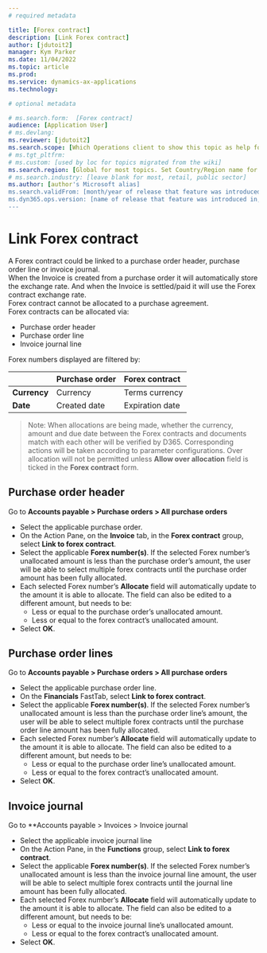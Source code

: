 ```yaml
---
# required metadata

title: [Forex contract]
description: [Link Forex contract]
author: [jdutoit2]
manager: Kym Parker
ms.date: 11/04/2022
ms.topic: article
ms.prod: 
ms.service: dynamics-ax-applications
ms.technology: 

# optional metadata

# ms.search.form:  [Forex contract]
audience: [Application User]
# ms.devlang: 
ms.reviewer: [jdutoit2]
ms.search.scope: [Which Operations client to show this topic as help for, to be set by content strategist, see list here: https://microsoft.sharepoint.com/teams/DynDoc/_layouts/15/WopiFrame.aspx?sourcedoc={23419e1c-eb64-42e9-aa9b-79875b428718}&action=edit&wd=target%28Core%20Dynamics%20AX%20CP%20requirements%2Eone%7C4CC185C0%2DEFAA%2D42CD%2D94B9%2D8F2A45E7F61A%2FVersions%20list%20for%20docs%20topics%7CC14BE630%2D5151%2D49D6%2D8305%2D554B5084593C%2F%29]
# ms.tgt_pltfrm: 
# ms.custom: [used by loc for topics migrated from the wiki]
ms.search.region: [Global for most topics. Set Country/Region name for localizations]
# ms.search.industry: [leave blank for most, retail, public sector]
ms.author: [author's Microsoft alias]
ms.search.validFrom: [month/year of release that feature was introduced in, in format yyyy-mm-dd]
ms.dyn365.ops.version: [name of release that feature was introduced in, see list here: https://microsoft.sharepoint.com/teams/DynDoc/_layouts/15/WopiFrame.aspx?sourcedoc={23419e1c-eb64-42e9-aa9b-79875b428718}&action=edit&wd=target%28Core%20Dynamics%20AX%20CP%20requirements%2Eone%7C4CC185C0%2DEFAA%2D42CD%2D94B9%2D8F2A45E7F61A%2FVersions%20list%20for%20docs%20topics%7CC14BE630%2D5151%2D49D6%2D8305%2D554B5084593C%2F%29]
---
```


# Link Forex contract

A Forex contract could be linked to a purchase order header, purchase order line or invoice journal. <br>
When the Invoice is created from a purchase order it will automatically store the exchange rate.  And when the Invoice is settled/paid it will use the Forex contract exchange rate. <br> 
Forex contract cannot be allocated to a purchase agreement. <br>
Forex contracts can be allocated via: <br>
-	Purchase order header
-	Purchase order line
-	Invoice journal line

Forex numbers displayed are filtered by:

<br>	             | Purchase order	| Forex contract
:--                  |:--               |:--
**Currency**         | Currency	        | Terms currency
**Date**             | Created date     | Expiration date


> Note: When allocations are being made, whether the currency, amount and due date between the Forex contracts and documents match with each other will be verified by D365. Corresponding actions will be taken according to parameter configurations.
Over allocation will not be permitted unless **Allow over allocation** field is ticked in the **Forex contract** form.

## Purchase order header

Go to **Accounts payable > Purchase orders > All purchase orders**

-	Select the applicable purchase order.
-	On the Action Pane, on the **Invoice** tab, in the **Forex contract** group, select **Link to forex contract**.
-	Select the applicable **Forex number(s)**. If the selected Forex number’s unallocated amount is less than the purchase order’s amount, the user will be able to select multiple forex contracts until the purchase order amount has been fully allocated.
-	Each selected Forex number’s **Allocate** field will automatically update to the amount it is able to allocate. The field can also be edited to a different amount, but needs to be:
    -	Less or equal to the purchase order’s unallocated amount.
    - Less or equal to the forex contract’s unallocated amount.
-	Select **OK**.

## Purchase order lines

Go to **Accounts payable > Purchase orders > All purchase orders**

-	Select the applicable purchase order line.
-	On the **Financials** FastTab, select **Link to forex contract**.
-	Select the applicable **Forex number(s)**. If the selected Forex number’s unallocated amount is less than the purchase order line’s amount, the user will be able to select multiple forex contracts until the purchase order line amount has been fully allocated.
-	Each selected Forex number’s **Allocate** field will automatically update to the amount it is able to allocate. The field can also be edited to a different amount, but needs to be:
    - Less or equal to the purchase order line’s unallocated amount.
    - Less or equal to the forex contract’s unallocated amount.
-	Select **OK**.

## Invoice journal

Go to **Accounts payable > Invoices > Invoice journal

-	Select the applicable invoice journal line
-	On the Action Pane, in the **Functions** group, select **Link to forex contract**.
-	Select the applicable **Forex number(s)**. If the selected Forex number’s unallocated amount is less than the invoice journal line amount, the user will be able to select multiple forex contracts until the journal line amount has been fully allocated.
-	Each selected Forex number’s **Allocate** field will automatically update to the amount it is able to allocate. The field can also be edited to a different amount, but needs to be:
    - Less or equal to the invoice journal line’s unallocated amount.
    - Less or equal to the forex contract’s unallocated amount.
-	Select **OK**.

